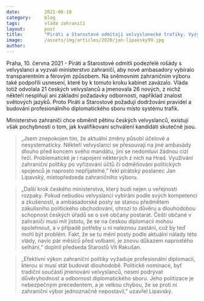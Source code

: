 ```yaml
---
date:         2021-06-10
category:     blog
tags:         vláda zahraničí
layout:       post
title:        "Piráti a Starostové odmítají velvyslanecké trafiky. Vyzývají ministerstvo, aby ambasadory vybíralo transparentně a podle odbornosti"
image:        /assets/img/articles/2020/jan-lipavsky99.jpg
author:       
---
```


Praha, 10. června 2021 - Piráti a Starostové odmítli podezřelé rošády s velvyslanci a vyzvali ministerstvo zahraničí, aby nové ambasadory vybíralo transparentním a férovým způsobem. Na sněmovním zahraničním výboru také podpořili usnesení, které by k tomuto kroku kabinet zavázalo. Vláda totiž odvolala 21 českých velvyslanců a jmenovala 26 nových, z nichž někteří nesplňují ani základní požadavky odbornosti, například znalost světových jazyků. Proto Piráti a Starostové požadují dodržování pravidel a budování profesionálního diplomatického sboru místo systému trafik. 

Ministerstvo zahraničí chce obměnit pětinu českých velvyslanců, existují však pochybnosti o tom, jak kvalifikovaní schválení kandidáti skutečně jsou.

> „Jsem znepokojen tím, že aktuální změny působí účelově a nesystematicky. Někteří velvyslanci se přesouvají na jiné ambasády dlouho před koncem svého mandátu, jiní se nedomluví žádnou cizí řečí. Problematické je i napojení některých z nich na Hrad. Využívání zahraniční politiky po vyřizování účtů či odměňování politických spojenců je naprosto nepřijatelné,” řekl pirátský poslanec Jan Lipavský, místopředseda zahraničního výboru. 

> „Další krok českého ministerstva, který budí nejen u veřejnosti rozpaky. Pokud nebudou velvyslanci vybíráni podle svých kompetencí a zkušeností, a ambasadorské posty se stanou předmětem zákulisního politického obchodování, ohrozí to důvěru a dlouhodobou schopnost českých úřadů se o své občany postarat. Čeští občané v zahraničí musí mít jistotu, že se na českou diplomacii mohou spolehnout, a v případě potřeby u ní naleznou zastání, což by teď mohl být problém. Fakt, že se tu mění posty podle aktuální nálady této vlády, navíc pár měsíců před volbami, je znovu důkazem naprostého selhání,“ doplnil předseda Starostů Vít Rakušan.

> „Efektivní výkon zahraniční politiky vyžaduje profesionální diplomacii, kterou si musí stát budovat dlouhodobě. Politické nominace, byť tradiční součástí jmenování velvyslanců, nesmí podrývat důvěryhodnost a odbornost diplomatického sboru. Jeho politizace je nebezpečným precedentem, a je velkou chybou, že se proti ní zahraniční výbor jednoznačně nepostavil,” uzavřel Lipavský.
